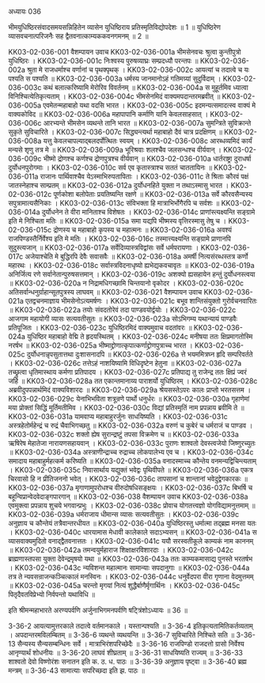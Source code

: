 अध्यायः 036

भीमयुधिष्ठिरसंवादसमयसन्निहितेन व्यासेन युधिष्ठिराय प्रतिस्मृतिविद्योपदेशः ॥ 1 ॥ युधिष्ठिरेण व्यासवचनात्परिजनैः सह द्वैतवनात्काम्यककवनगमनम् ॥ 2 ॥

KK03-02-036-001	वैशम्पायन उवाच 
KK03-02-036-001a	भीमसेनवचः श्रुत्वा कुन्तीपुत्रो युधिष्ठिरः ।
KK03-02-036-001c	निःश्वस्य पुरुषव्याघ्रः सम्प्रदध्यौ परन्तपः ॥
KK03-02-036-002a	श्रुता मे राजधर्माश्च वर्णानां च पृथक्पृथक् ।
KK03-02-036-002c	आयत्यां च तदात्वे च यः पश्यति स पश्यति ॥
KK03-02-036-003a	धर्मस्य जानमानोऽहं गतिमग्र्यां सुदुर्विदाम् ।
KK03-02-036-003c	कथं बलात्करिष्यामि मेरोरिव विवर्तनम् ॥
KK03-02-036-004a	स मुहूर्तमिव ध्यात्वा विनिश्चित्येतिकृत्यताम् ।
KK03-02-036-004c	भीमसेनमिदं वाक्यमपदान्तरमब्रवीत् ॥
KK03-02-036-005a	एवमेतन्महाबाहो यथा वदसि भारत ।
KK03-02-036-005c	इदमन्यत्समादत्स्व वाक्यं मे वाक्यकोविद ॥
KK03-02-036-006a	महापापानि कर्माणि यानि केवलसाहसात् ।
KK03-02-036-006c	आरभ्यन्ते भीमसेन व्यथन्ते तानि भारत ॥
KK03-02-036-007a	सुमन्त्रिते सुविक्रान्ते सुकृते सुविचारिते ।
KK03-02-036-007c	सिद्ध्यन्त्यर्था महाबाहो दैवं चात्र प्रदक्षिणम् ॥
KK03-02-036-008a	यत्तु केवलचापल्याद्बलदर्पोत्थितः स्वयम् ।
KK03-02-036-008c	आरब्धव्यमिदं कार्यं मन्यसे शृणु तत्र मे ॥
KK03-02-036-009a	भूरिश्रवाः शलश्चैव जलसन्धश्च वीर्यवान् ।
KK03-02-036-009c	भीष्मो द्रोणश्च कर्णश्च द्रोणपुत्रश्च वीर्यवान् ॥
KK03-02-036-010a	धार्तराष्ट्रा दुराधर्षा दुर्योधनपुरोगमाः ।
KK03-02-036-010c	सर्व एव कृतास्त्राश्च सततं चाततायिनः ॥
KK03-02-036-011a	राजानः पार्थिवाश्चैव येऽस्माभिरुपतापिताः ।
KK03-02-036-011c	ते श्रिताः कौरवं पक्षं जातस्नेहाश्च साम्प्रतम् ॥
KK03-02-036-012a	दुर्योधनहिते युक्ता न तथाऽस्मासु भारत ।
KK03-02-036-012c	पूर्णकोशा बलोपेताः प्रयतिष्यन्ति रक्षणे ॥
KK03-02-036-013a	सर्वे कौरवसैन्यस्य सपुत्रामात्यसैनिकाः ।
KK03-02-036-013c	संविभक्ता हि मात्राभिर्भोगैरपि च सर्वशः ॥
KK03-02-036-014a	दुर्योधनेन ते वीरा मानिताश्च विशेषतः ।
KK03-02-036-014c	प्राणांस्त्यक्ष्यन्ति सङ्ग्रामे इति मे निश्चिता मतिः ॥
KK03-02-036-015a	समा यद्यपि भीष्मस्य वृत्तिरस्मासु तेषु च ।
KK03-02-036-015c	द्रोणस्य च महाबाहो कृपस्य च महात्मनः ॥
KK03-02-036-016a	अवश्यं राजपिण्डस्तैर्निर्वेश्य इति मे मतिः ।
KK03-02-036-016c	तस्मात्त्यक्ष्यन्ति सङ्ग्रामे प्राणानपि सुदुस्त्यजान् ॥
KK03-02-036-017a	सर्वेदिव्यास्त्रविद्वांसः सर्वे धर्मपरायणाः ।
KK03-02-036-017c	अजेयाश्चेति मे बुद्धिरपि देवैः सवासवैः ॥
KK03-02-036-018a	अमर्षी नित्यसंरब्धस्तत्र कर्णो महारथः ।
KK03-02-036-018c	सर्वास्त्रविदनाधृष्यो ह्यभेद्यकवचावृतः ॥
KK03-02-036-019a	अनिर्जित्य रणे सर्वानेतान्पुरुषसत्तमान् ।
KK03-02-036-019c	अशक्यो ह्यसहायेन हन्तुं दुर्योधनस्त्वया ॥
KK03-02-036-020a	न निद्रामधिगच्छामि चिन्तयानो वृकोदर ।
KK03-02-036-020c	अतिसर्वान्धनुर्ग्राहान्सूतपुत्रस्य लाघवम् ॥
KK03-02-036-021	वैशम्पायन उवाच 
KK03-02-036-021a	एतद्वचनमाज्ञाय भीमसेनोऽत्यमर्षणः ।
KK03-02-036-021c	बभूव शान्तिसंयुक्तो गुरोर्वचनवारितः ॥
KK03-02-036-022a	तयोः संवदतोरेवं तदा पाण्डवयोर्द्वयोः ।
KK03-02-036-022c	आजगाम महायोगी व्यासः सत्यवतीसुतः ॥
KK03-02-036-023a	सोऽभिगम्य यथान्यायं पाण्डवैः प्रतिपूजितः ।
KK03-02-036-023c	युधिष्ठिरमिदं वाक्यमुवाच वदतांवरः ॥
KK03-02-036-024a	युधिष्ठिर महाबाहो वेद्मि ते हृदयस्थितम् ।
KK03-02-036-024c	मनीषया ततः क्षिप्रमागतोस्मि नरर्षभ ॥
KK03-02-036-025a	भीष्माद्द्रोणात्कृपात्कर्णाद्द्रोणपुत्राच्च भारत ।
KK03-02-036-025c	दुर्योधनान्नृपसुतात्तथा दुःशासनादपि ॥
KK03-02-036-026a	त्ते भयममित्रघ्न हृदि सम्परिवर्तते ।
KK03-02-036-026c	तत्तेऽहं नाशयिष्यामि विधिदृष्टेन हेतुना ॥
KK03-02-036-027a	तच्छ्रुत्वा धृतिमास्थाय कर्मणा प्रतिपादय ।
KK03-02-036-027c	प्रतिपाद्य तु राजेन्द्र ततः क्षिप्रं ज्वरं जहि ॥
KK03-02-036-028a	तत एकान्तमानाय्य पाराशर्यो युधिष्ठिरम् ।
KK03-02-036-028c	अब्रवीदुपपन्नार्थमिदं वाक्यविशारदः ॥
KK03-02-036-029a	श्रेयसस्तेऽपरः कालः प्राप्तो भरतसत्तम ।
KK03-02-036-029c	येनाभिभविता शत्रून्रणे पार्थो धनुर्धरः ॥
KK03-02-036-030a	गृहाणेमां मया प्रोक्तां सिद्धिं मूर्तिमतीमिव ।
KK03-02-036-030c	विद्यां प्रतिस्मृतिं नाम प्रपन्नाय ब्रवीमि ते ॥
KK03-02-036-031a	यामवाप्य महाबाहुरर्जुनः साधयिष्यति ।
KK03-02-036-031c	अस्त्रहेतोर्महेन्द्रं च रुद्रं चैवाभिगच्छतु ॥
KK03-02-036-032a	वरुणं च कुबेरं च धर्मराजं च पाण्डव ।
KK03-02-036-032c	शक्तो ह्येष सुरान्द्रष्टुं तपसा विक्रमेण च ॥
KK03-02-036-033a	ऋषिरेष मेहातेजा नारायणसहायवान् ।
KK03-02-036-033c	पुराणः शाश्वतो देवस्त्वजेयो जिष्णुरच्युतः ॥
KK03-02-036-034a	अस्त्राणीन्द्राच्च रुद्राच्च लोकपालेभ्य एव च ।
KK03-02-036-034c	समादाय महाबाहुर्महत्कर्म करिष्यति ॥
KK03-02-036-035a	वनादस्माच्च कौन्तेय वनमन्यद्विचिन्त्यताम् ।
KK03-02-036-035c	निवासार्थाय यद्युक्तं भवेद्वः पृथिवीपते ॥
KK03-02-036-036a	एकत्र चिरवासो हि न प्रीतिजननो भवेत् ।
KK03-02-036-036c	तापसानां च शान्तानां भवेदुद्वेगकारकः ॥
KK03-02-036-037a	मृगाणामुपरोधश्च वीरुदोषधिसङ्क्षयः ।
KK03-02-036-037c	बिभर्षि च बहून्विप्रान्वेदवेदाङ्गपारगान् ॥
KK03-02-036-038	वैशम्पायन उवाच 
KK03-02-036-038a	एवमुक्त्वा प्रपन्नाय शुचये भगवान्प्रभुः ।
KK03-02-036-038c	प्रोवाच योगतत्त्वज्ञो योगविद्यामनुत्तमाम् ॥
KK03-02-036-039a	धर्मराजाय धीमान्स व्यासः सत्यवतीसुतः ।
KK03-02-036-039c	अनुज्ञाय च कौन्तेयं तत्रैवान्तरधीयत ॥
KK03-02-036-040a	युधिष्ठिरस्तु धर्मात्मा तद्ब्रह्म मनसा यतः ।
KK03-02-036-040c	धारयामास मेधावी कालेकाले सदाऽभ्यसन् ॥
KK03-02-036-041a	स व्यासवाक्यमुदितो वनाद्द्वैतवनात्ततः ।
KK03-02-036-041c	ययौ सरस्वतीकूले काम्यकं नाम काननम् ॥
KK03-02-036-042a	तमन्वयुर्महाराज शिक्षाक्षरविशारदाः ।
KK03-02-036-042c	ब्राह्मणास्तपसा युक्ता देवेन्द्रमृषयो यथा ॥
KK03-02-036-043a	ततः काम्यकमासाद्य पुनस्ते भरतर्षभ ।
KK03-02-036-043c	न्यविशन्त महात्मानः सामान्याः सपदानुगाः ॥
KK03-02-036-044a	तत्र ते न्यवसन्राजन्कञ्चित्कालं मनस्विनः ।
KK03-02-036-044c	धनुर्वेदपरा वीरा गृणाना वेदमुत्तमम् ॥
KK03-02-036-045a	चरन्तो मृगयां नित्यं शुद्धैर्बाणैर्मृगार्थिनः ।
KK03-02-036-045c	पितृदैवतविप्रेभ्यो निर्वपन्तो यथाविधि ॥

इति श्रीमन्महाभारते अरण्यपर्वणि अर्जुनाभिगमनपर्वणि षट्त्रिंशोऽध्यायः ॥ 36 ॥

3-36-2 आयत्यामुत्तरकाले तदात्वे वर्तमानकाले । यस्तान्पश्यति ॥ 3-36-4 इतिकृत्यतामितिकर्तव्यताम् । अपदान्तरमविलम्बितम् ॥ 3-36-6 व्यथन्ते व्यथयन्ति ॥ 3-36-7 सुविचारिते निश्चिते सति ॥ 3-36-13 सैन्यस्य सैन्यसम्बन्धिनः सर्वे । मात्राभिरंशपरिच्छेदैः ॥ 3-36-16 राजपिण्डो राजदत्तो ग्रासो निर्वेश्य आनृण्यार्थं शोधनीयः ॥ 3-36-20 लाघवं शीघ्रताम् ॥ 3-36-31 साधयिष्यति राज्यम् ॥ 3-36-33 शाश्वतो देवो विष्णोरंशः सनातन इति क. ठ. ध. पाठः ॥ 3-36-39 अनुज्ञाय पृष्ट्वा ॥ 3-36-40 ब्रह्म मन्त्रम् ॥ 3-36-43 सामात्याः सपरिच्छदा इति झ. पाठः ॥

